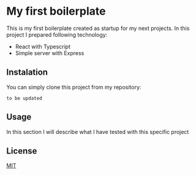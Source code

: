 # My first boilerplate

This is my first boilerplate created as startup for my next projects. In this project I prepared following technology:

* React with Typescript
* Simple server with Express

## Instalation

You can simply clone this project from my repository:

```yarn
to be updated
```

## Usage

In this section I will describe what I have tested with this specific project

## License
[MIT](https://choosealicense.com/licenses/mit/)
